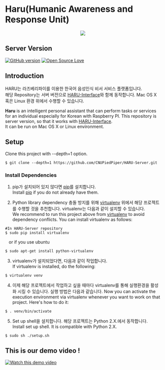 
Haru(Humanic Awareness and Response Unit) 
===============================================================================

<p align="center">
  <img src="http://i.imgur.com/0TUUXZO.png">
</p>

## Server Version
[![GitHub version](https://badge.fury.io/gh/boennemann%2Fbadges.svg)](http://badge.fury.io/gh/boennemann%2Fbadges)
[![Open Source Love](https://badges.frapsoft.com/os/mit/mit.svg?v=102)](https://github.com/ellerbrock/open-source-badge/)

## Introduction
HARU는 라즈베리파이를 이용한 한국어 음성인식 비서 서비스 플랫폼입니다.</br>
해당 Repository는 서버 버전으로 [HARU-Interface](https://github.com/CNUPiedPiper/HARU-Interface)와 함께 동작합니다. Mac OS X 혹은 Linux 환경 위에서 수행할 수 있습니다.

**Haru** is an intelligent personal assistant that can perform tasks or services for an individual especially for Korean with Raspberry PI. This repository is server version, so that it works with [HARU-Interface](https://github.com/CNUPiedPiper/HARU-Interface).</br>
It can be run on Mac OS X or Linux environment.


## Setup
Clone this project with --depth=1 option.
```
$ git clone --depth=1 https://github.com/CNUPiedPiper/HARU-Server.git
```

### Install Dependencies

1. pip가 설치되어 있지 않다면 [pip](https://pip.pypa.io/)를 설치합니다.</br>
Install [pip](https://pip.pypa.io/) if you do not already have them.

2. Python library dependency 충돌 방지를 위해 [virtualenv](https://virtualenv.pypa.io/) 위에서 해당 프로젝트를 수행할 것을 추천합니다. virtualenv는 다음과 같이 설치할 수 있습니다.</br>
We recommend to run this project above from [virtualenv](https://virtualenv.pypa.io/) to avoid dependency conflicts. You can install virtualenv as follows:

```
#In HARU-Server repository
$ sudo pip install virtualenv
```
&nbsp;&nbsp;&nbsp;or if you use ubuntu
```
$ sudo apt-get install python-virtualenv
```

3. virtualenv가 설치되었다면, 다음과 같이 작업합니다.</br>
If virtualenv is installed, do the following:

```
$ virtualenv venv
```

4. 이제 해당 프로젝트에서 작업하고 싶을 때마다 virtualenv를 통해 실행환경을 활성화 시킬 수 있습니다. 실행 방법은 다음과 같습니다.
Now you can activate the execution environment via virtualenv whenever you want to work on that project. Here's how to do it:

```
$ . venv/bin/activate
```

5. Set up shell을 설치합니다. 해당 프로젝트는 Python 2.X.에서 동작합니다.</br>
Install set up shell. It is compatible with Python 2.X.
    
```
$ sudo sh ./setup.sh
```

## This is our demo video !
[![Watch this demo video](https://img.youtube.com/vi/CyqrgM0Fyvk/0.jpg)](https://www.youtube.com/watch?v=CyqrgM0Fyvk)
